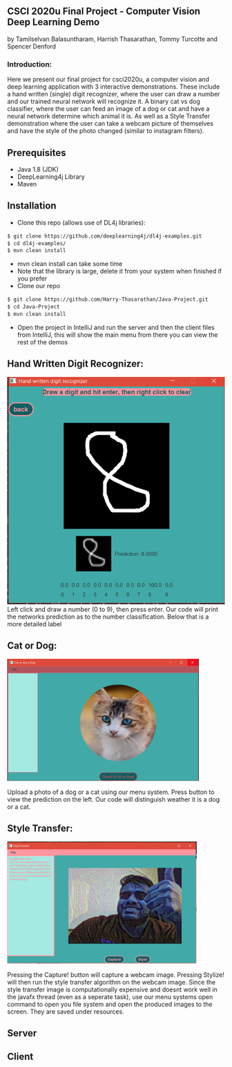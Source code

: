 ## CSCI 2020u Final Project - Computer Vision Deep Learning Demo
by Tamilselvan Balasuntharam, Harrish Thasarathan, Tommy Turcotte and Spencer Denford

### Introduction:
Here we present our final project for csci2020u, a computer vision and deep learning application with 3 interactive demonstrations. These include a hand written (single) digit recognizer, where the user can draw a number and our trained neural network will recognize it. A binary cat vs dog classifier, where the user can feed an image of a dog or cat and have a neural network determine which animal it is. As well as a Style Transfer demonstration where the user can take a webcam picture of themselves and have the style of the photo changed (similar to instagram filters).

## Prerequisites
- Java 1.8 (JDK)
- DeepLearning4j Library
- Maven

## Installation
- Clone this repo (allows use of DL4j libraries):
```bash
$ git clone https://github.com/deeplearning4j/dl4j-examples.git
$ cd dl4j-examples/
$ mvn clean install
```
- mvn clean install can take some time 
- Note that the library is large, delete it from your system when finished if you prefer
- Clone our repo
```bash
$ git clone https://github.com/Harry-Thasarathan/Java-Project.git
$ cd Java-Project
$ mvn clean install
```
- Open the project in IntelliJ and run the server and then the client files from IntelliJ, this will show the main menu from there you can view the rest of the demos

## Hand Written Digit Recognizer:
![Image description](https://github.com/Harry-Thasarathan/Java-Project/blob/master/resources/digits.png)
Left click and draw a number (0 to 9), then press enter. Our code will print the networks prediction as to the number classification. Below that is a more detailed label

## Cat or Dog: 
![Image description](https://github.com/Harry-Thasarathan/Java-Project/blob/master/resources/catndogscaled.png)

Upload a photo of a dog or a cat using our menu system. Press button to view the prediction on the left. Our code will distinguish weather it is a dog or a cat.

## Style Transfer:
![Image description](https://github.com/Harry-Thasarathan/Java-Project/blob/master/resources/StyleTransfer.png) 

Pressing the Capture! button will capture a webcam image. Pressing Stylize! will then run the style transfer algorithm on the webcam image. Since the style transfer image is computationally expensive and doesnt work well in the javafx thread (even as a seperate task), use our menu systems open command to open you file system and open the produced images to the screen. They are saved under resources. 


## Server

## Client



